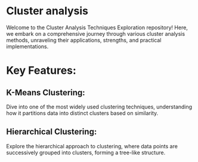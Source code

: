 # Cluster analysis
Welcome to the Cluster Analysis Techniques Exploration repository! Here, we embark on a comprehensive journey through various cluster analysis methods, unraveling their applications, strengths, and practical implementations.

# Key Features:

## K-Means Clustering:
Dive into one of the most widely used clustering techniques, understanding how it partitions data into distinct clusters based on similarity.

## Hierarchical Clustering:
Explore the hierarchical approach to clustering, where data points are successively grouped into clusters, forming a tree-like structure.
